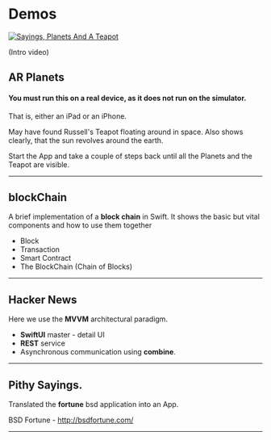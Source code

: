 # Demos

[![Sayings, Planets And A Teapot](http://img.youtube.com/vi/S0I_94H14pQ/0.jpg)](http://www.youtube.com/watch?v=S0I_94H14pQ)

(Intro video)

## AR Planets
#### You must run this on a real device, as it does not run on the simulator.
That is, either an iPad or an iPhone.

May have found Russell's Teapot floating around in space.
Also shows clearly, that the sun revolves around the earth.

Start the App and take a couple of steps back until all the Planets and the Teapot are visible.

---

## blockChain
A brief implementation of a **block chain** in Swift.
It shows the basic but vital components and how to use them together
* Block
* Transaction
* Smart Contract
* The BlockChain (Chain of Blocks)

---

## Hacker News
Here we use the **MVVM** architectural paradigm.

* **SwiftUI** master - detail UI 
* **REST** service 
* Asynchronous communication using **combine**. 

---

## Pithy Sayings. 
Translated the **fortune** bsd application into an App.

BSD Fortune - http://bsdfortune.com/

---